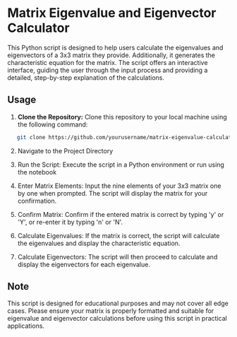 # Matrix Eigenvalue and Eigenvector Calculator

This Python script is designed to help users calculate the eigenvalues and eigenvectors of a 3x3 matrix they provide. Additionally, it generates the characteristic equation for the matrix. The script offers an interactive interface, guiding the user through the input process and providing a detailed, step-by-step explanation of the calculations.

## Usage

1. **Clone the Repository:** Clone this repository to your local machine using the following command:

```bash
   git clone https://github.com/yourusername/matrix-eigenvalue-calculator.git
```
2. Navigate to the Project Directory

3. Run the Script: Execute the script in a Python environment  or run using the notebook   

4. Enter Matrix Elements: Input the nine elements of your 3x3 matrix one by one when prompted. The script will display the matrix for your confirmation.

5. Confirm Matrix: Confirm if the entered matrix is correct by typing 'y' or 'Y', or re-enter it by typing 'n' or 'N'.

6. Calculate Eigenvalues: If the matrix is correct, the script will calculate the eigenvalues and display the characteristic equation.

7. Calculate Eigenvectors: The script will then proceed to calculate and display the eigenvectors for each eigenvalue.  

## Note
This script is designed for educational purposes and may not cover all edge cases. Please ensure your matrix is properly formatted and suitable for eigenvalue and eigenvector calculations before using this script in practical applications.  



